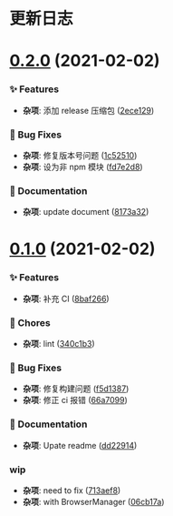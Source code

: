 # 更新日志

# [0.2.0](https://github.com/arvinxx/sketch-plugin-template/compare/v0.1.0...v0.2.0) (2021-02-02)


### ✨ Features

* **杂项**: 添加 release 压缩包 ([2ece129](https://github.com/arvinxx/sketch-plugin-template/commit/2ece129))


### 🐛 Bug Fixes

* **杂项**: 修复版本号问题 ([1c52510](https://github.com/arvinxx/sketch-plugin-template/commit/1c52510))
* **杂项**: 设为非 npm 模块 ([fd7e2d8](https://github.com/arvinxx/sketch-plugin-template/commit/fd7e2d8))


### 📝 Documentation

* **杂项**: update document ([8173a32](https://github.com/arvinxx/sketch-plugin-template/commit/8173a32))

# [0.1.0](https://github.com/arvinxx/sketch-plugin-template/compare/v0.0.1...v0.1.0) (2021-02-02)


### ✨ Features

* **杂项**: 补充 CI ([8baf266](https://github.com/arvinxx/sketch-plugin-template/commit/8baf266))


### 🎫 Chores

* **杂项**: lint ([340c1b3](https://github.com/arvinxx/sketch-plugin-template/commit/340c1b3))


### 🐛 Bug Fixes

* **杂项**: 修复构建问题 ([f5d1387](https://github.com/arvinxx/sketch-plugin-template/commit/f5d1387))
* **杂项**: 修正 ci 报错 ([66a7099](https://github.com/arvinxx/sketch-plugin-template/commit/66a7099))


### 📝 Documentation

* **杂项**: Upate readme ([dd22914](https://github.com/arvinxx/sketch-plugin-template/commit/dd22914))


### wip

* **杂项**: need to fix ([713aef8](https://github.com/arvinxx/sketch-plugin-template/commit/713aef8))
* **杂项**: with BrowserManager ([06cb17a](https://github.com/arvinxx/sketch-plugin-template/commit/06cb17a))

